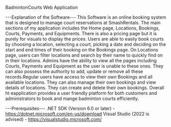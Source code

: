 BadmintonCourts Web Application

---Explanation of the Software---
This Software is an online booking system that is designed to manage court reservations at SmashRentals. The main sections of my application includes the Home page, Locations, Bookings, Courts, Payments, and Equipments. There is also a pricing page but it is purely for visuals to display the prices. Users are able to easily book courts by choosing a location, 
selecting a court, picking a date and deciding on the start and end times of their booking on the Bookings page. On Locations page, users can filter locations and search by their name to quickly find on in their locations. Admins have the ability to view all the pages including Courts, Payments and Equipment as the user is unable to these ones. They can also 
possess the authority to add, update or remove all these records.Regular users have access to view their own Bookings and all available locations. They can also manage their own bookings and view details of locations. They can create and delete their own bookings. Overall ht eapplication provides a user friendly platform for both customers and administrators 
to book and mange badminton courts efficiently. 

---Prerequisites--- 
.NET SDK (Version 6.0 or later) - https://dotnet.microsoft.com/en-us/download Visual Studio (2022 is advised) - https://visualstudio.microsoft.com/
